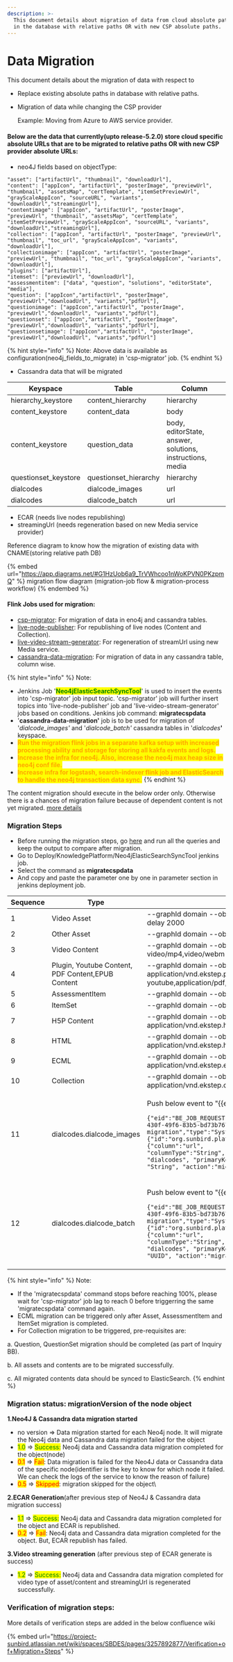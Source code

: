 ```yaml
---
description: >-
  This document details about migration of data from cloud absolute paths stored
  in the database with relative paths OR with new CSP absolute paths.
---
```


# Data Migration

This document details about the migration of data with respect to

* Replace existing absolute paths in database with relative paths.
*   Migration of data while changing the CSP provider

    Example: Moving from Azure to AWS service provider.

#### Below are the data that currently(upto release-5.2.0) store cloud specific absolute URLs that are to be migrated to relative paths OR with new CSP provider absolute URLs:

* neo4J fields based on objectType:

```
"asset": ["artifactUrl", "thumbnail", "downloadUrl"],
"content": ["appIcon", "artifactUrl", "posterImage", "previewUrl", "thumbnail", "assetsMap", "certTemplate", "itemSetPreviewUrl", "grayScaleAppIcon", "sourceURL", "variants", "downloadUrl","streamingUrl"],
"contentimage": ["appIcon", "artifactUrl", "posterImage", "previewUrl", "thumbnail", "assetsMap", "certTemplate", "itemSetPreviewUrl", "grayScaleAppIcon", "sourceURL", "variants", "downloadUrl","streamingUrl"],
"collection": ["appIcon", "artifactUrl", "posterImage", "previewUrl", "thumbnail", "toc_url", "grayScaleAppIcon", "variants", "downloadUrl"],
"collectionimage": ["appIcon", "artifactUrl", "posterImage", "previewUrl", "thumbnail", "toc_url", "grayScaleAppIcon", "variants", "downloadUrl"],
"plugins": ["artifactUrl"],
"itemset": ["previewUrl", "downloadUrl"],
"assessmentitem": ["data", "question", "solutions", "editorState", "media"],
"question": ["appIcon","artifactUrl", "posterImage", "previewUrl","downloadUrl", "variants","pdfUrl"],
"questionimage": ["appIcon","artifactUrl", "posterImage", "previewUrl","downloadUrl", "variants","pdfUrl"],
"questionset": ["appIcon","artifactUrl", "posterImage", "previewUrl","downloadUrl", "variants","pdfUrl"],
"questionsetimage": ["appIcon","artifactUrl", "posterImage", "previewUrl","downloadUrl", "variants","pdfUrl"]
```

{% hint style="info" %}
Note: Above data is available as configuration(neo4j\_fields\_to\_migrate) in 'csp-migrator' job.&#x20;
{% endhint %}

* Cassandra data that will be migrated

| Keyspace              | Table                  | Column                                                     |
| --------------------- | ---------------------- | ---------------------------------------------------------- |
| hierarchy\_keystore   | content\_hierarchy     | hierarchy                                                  |
| content\_keystore     | content\_data          | body                                                       |
| content\_keystore     | question\_data         | body,  editorState, answer, solutions, instructions, media |
| questionset\_keystore | questionset\_hierarchy | hierarchy                                                  |
| dialcodes             | dialcode\_images       | url                                                        |
| dialcodes             | dialcode\_batch        | url                                                        |

* ECAR (needs live nodes republishing)
* streamingUrl (needs regeneration based on new Media service provider)

Reference diagram to know how the migration of existing data with CNAME(storing relative path DB)&#x20;

{% embed url="https://app.diagrams.net/#G1HzUob6a9_TrVWhcoo1nWoKPVN0PKzpmQ" %}
migration flow diagram (migration-job flow & migration-process workflow)
{% endembed %}

#### Flink Jobs used for migration:

* [csp-migrator](https://knowlg.sunbird.org/learn/product-and-developer-guide/knowlg-jobs/configuration#csp-migrator): For migration of data in eno4j and cassandra tables.
* [live-node-publisher](https://knowlg.sunbird.org/learn/product-and-developer-guide/knowlg-jobs/configuration#live-node-publisher): For republishing of live nodes (Content and Collection).
* [live-video-stream-generator](https://knowlg.sunbird.org/learn/product-and-developer-guide/knowlg-jobs/configuration#live-video-stream-generator): For regeneration of streamUrl using new Media service.
* [cassandra-data-migration](https://knowlg.sunbird.org/learn/product-and-developer-guide/knowlg-jobs/configuration#cassandra-data-migration): For migration of data in any cassandra table, column wise.

{% hint style="info" %}
Note:&#x20;

* Jenkins Job '<mark style="color:green;">**Neo4jElasticSearchSyncTool**</mark>' is used to insert the events into 'csp-migrator' job input topic. 'csp-migrator' job will further insert topics into 'live-node-publisher' job and 'live-video-stream-generator' jobs based on conditions. Jenkins job command: **migratecspdata**
* '**cassandra-data-migration'** job is to be used for migration of '_dialcode\_images'_ and '_dialcode\_batch'_ cassandra tables in '_dialcodes_**'** keyspace.
* <mark style="color:orange;">**Run the migration flink jobs in a separate kafka setup with increased processing ability and storage for storing all kakfa events and logs.**</mark>
* <mark style="color:orange;">**Increase the infra for neo4j. Also, increase the neo4j max heap size in neo4j conf file.**</mark>&#x20;
* <mark style="color:orange;">**Increase infra for logstash, search-indexer flink job and ElasticSearch to handle the neo4j transaction data sync.**</mark>
{% endhint %}

The content migration should execute in the below order only. Otherwise there is a chances of migration failure because of dependent content is not yet migrated. [more details](https://docs.google.com/spreadsheets/d/13DaXCx8uToOwinlAPxvTat8NELxiPgG4KXATcKaJm\_c/edit#gid=1675310401\&range=K3)

### Migration Steps

* Before running the migration steps, go [here](https://project-sunbird.atlassian.net/wiki/spaces/SBDES/pages/3257892877/Verification+of+Migration+Steps) and run all the queries and keep the output to compare after migration.
* Go to Deploy/KnowledgePlatform/Neo4jElasticSearchSyncTool jenkins job.
* Select the command as **migratecspdata**
* And copy and paste the parameter one by one in parameter section in jenkins deployment job.

| Sequence | Type                                              | Sync Tool Jenkins Parameters                                                                                                                                                                                                                                                                                                                                                                                                                                                                                                                                                                        |
| -------- | ------------------------------------------------- | --------------------------------------------------------------------------------------------------------------------------------------------------------------------------------------------------------------------------------------------------------------------------------------------------------------------------------------------------------------------------------------------------------------------------------------------------------------------------------------------------------------------------------------------------------------------------------------------------- |
| 1        | Video Asset                                       | --graphId domain --objectType Asset --mimeType video/webm,video/mp4 --delay 2000                                                                                                                                                                                                                                                                                                                                                                                                                                                                                                                    |
| 2        | Other Asset                                       | --graphId domain --objectType Asset --delay 2000                                                                                                                                                                                                                                                                                                                                                                                                                                                                                                                                                    |
| 3        | Video Content                                     | --graphId domain --objectType Content,ContentImage --mimeType video/mp4,video/webm --delay 2000                                                                                                                                                                                                                                                                                                                                                                                                                                                                                                     |
| 4        | Plugin, Youtube Content, PDF Content,EPUB Content | --graphId domain --objectType Content,ContentImage --mimeType application/vnd.ekstep.plugin-archive,video/x-youtube,application/pdf,application/epub --delay 2000                                                                                                                                                                                                                                                                                                                                                                                                                                   |
| 5        | AssessmentItem                                    | --graphId domain --objectType AssessmentItem --delay 2000                                                                                                                                                                                                                                                                                                                                                                                                                                                                                                                                           |
| 6        | ItemSet                                           | --graphId domain --objectType ItemSet --delay 2000                                                                                                                                                                                                                                                                                                                                                                                                                                                                                                                                                  |
| 7        | H5P Content                                       | --graphId domain --objectType Content,ContentImage --mimeType application/vnd.ekstep.h5p-archive --delay 2000                                                                                                                                                                                                                                                                                                                                                                                                                                                                                       |
| 8        | HTML                                              | --graphId domain --objectType Content,ContentImage --mimeType application/vnd.ekstep.html-archive --delay 2000                                                                                                                                                                                                                                                                                                                                                                                                                                                                                      |
| 9        | ECML                                              | --graphId domain --objectType Content,ContentImage --mimeType application/vnd.ekstep.ecml-archive --delay 2000                                                                                                                                                                                                                                                                                                                                                                                                                                                                                      |
| 10       | Collection                                        | --graphId domain --objectType Collection,CollectionImage --mimeType application/vnd.ekstep.content-collection --delay 2000                                                                                                                                                                                                                                                                                                                                                                                                                                                                          |
| 11       | dialcodes.dialcode\_images                        | <p>Push below event to "{{env}}.cassandra.data.migration.request" kafka topic<br></p><pre><code>{"eid":"BE_JOB_REQUEST","ets":1619527882745,"mid":"LP.1619527882745.32dc378a-430f-49f6-83b5-bd73b767ad36","actor":{"id":"cassandra-data-migration","type":"System"},"context":{"channel":"ORG_001","pdata":{"id":"org.sunbird.platform","ver":"1.0"},"env":"dev"},"edata":{"column":"url", "columnType":"String", "table": "dialcode_images", "keyspace": "dialcodes", "primaryKeyColumn": "filename", "primaryKeyColumnType": "String", "action":"migrate-cassandra","iteration":1}}
</code></pre> |
| 12       | dialcodes.dialcode\_batch                         | <p>Push below event to "{{env}}.cassandra.data.migration.request" kafka topic<br></p><pre><code>{"eid":"BE_JOB_REQUEST","ets":1619527882745,"mid":"LP.1619527882745.32dc378a-430f-49f6-83b5-bd73b767ad36","actor":{"id":"cassandra-data-migration","type":"System"},"context":{"channel":"ORG_001","pdata":{"id":"org.sunbird.platform","ver":"1.0"},"env":"dev"},"edata":{"column":"url", "columnType":"String", "table": "dialcode_batch", "keyspace": "dialcodes", "primaryKeyColumn": "processid", "primaryKeyColumnType": "UUID", "action":"migrate-cassandra","iteration":1}}
</code></pre>   |



{% hint style="info" %}
Note:

* If the 'migratecspdata' command stops before reaching 100%, please wait for 'csp-migrator' job lag to reach 0 before triggerring the same 'migratecspdata' command again.
* ECML migration can be triggered only after Asset, AssessmentItem and ItemSet migration is completed.
* For Collection migration to be triggered, pre-requisites are:

&#x20;       a. Question, QuestionSet migration should be completed (as part of Inquiry BB).

&#x20;       b. All assets and contents are to be migrated successfully.&#x20;

&#x20;       c. All migrated contents data should be synced to ElasticSearch.
{% endhint %}



### Migration status: migrationVersion of the node object

**1.Neo4J & Cassandra data migration started**

* no version => Data migration started for each Neo4j node. It will migrate the Neo4j data and Cassandra data migration failed for the object
* <mark style="color:green;">1.0</mark> => <mark style="color:green;">Success:</mark> Neo4j data and Cassandra data migration completed for the object(node)
* <mark style="color:red;">0.1</mark> => <mark style="color:red;">Fail</mark>: Data migration is failed for the Neo4J data or Cassandra data of the specific node(identifier is the key to know for which node it failed. We can check the logs of the service to know the reason of failure)
* <mark style="color:red;">0.5</mark> => <mark style="color:red;">Skipped</mark>:  migration skipped for the object\


**2.ECAR Generation**(after previous step of Neo4J & Cassandra data migration success)

* <mark style="color:green;">1.1</mark> => <mark style="color:green;">Success:</mark> Neo4j data and Cassandra data migration completed for the object and ECAR is republished.
* <mark style="color:red;">0.2</mark> => <mark style="color:red;">Fail</mark>: Neo4j data and Cassandra data migration completed for the object. But, ECAR republish has failed.

**3.Video streaming generation** (after previous step of ECAR generate is success)

* <mark style="color:green;">1.2</mark> => <mark style="color:green;">Success:</mark> Neo4j data and Cassandra data migration completed for video type of asset/content and streamingUrl is regenerated successfully.

### Verification of migration steps:

More details of verification steps are added in the below confluence wiki

{% embed url="https://project-sunbird.atlassian.net/wiki/spaces/SBDES/pages/3257892877/Verification+of+Migration+Steps" %}

